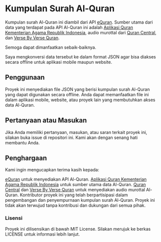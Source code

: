 # Kumpulan Surah Al-Quran
Kumpulan surah Al-Quran ini diambil dari API [eQuran](https://equran.id/apidev). Sumber utama dari data yang terdapat pada API Al-Quran ini adalah [Aplikasi Quran Kementerian Agama Republik Indonesia](https://quran.kemenag.go.id/), audio murottal dari [Quran Central](https://qurancentral.com/), dan [Verse By Verse Quran](https://everyayah.com/).

Semoga dapat dimanfaatkan sebaik-baiknya.

Saya mengkonversi data tersebut ke dalam format JSON agar bisa diakses secara offline untuk aplikasi mobile maupun website.

## Penggunaan
Proyek ini menyediakan file JSON yang berisi kumpulan surah Al-Quran yang dapat digunakan secara offline. Anda dapat memanfaatkan file ini dalam aplikasi mobile, website, atau proyek lain yang membutuhkan akses data Al-Quran.


## Pertanyaan atau Masukan
Jika Anda memiliki pertanyaan, masukan, atau saran terkait proyek ini, silakan buka issue di repositori ini. Kami akan dengan senang hati membantu Anda.

## Penghargaan
Kami ingin mengucapkan terima kasih kepada:

[eQuran](https://equran.id/apidev) untuk menyediakan API Al-Quran.
[Aplikasi Quran Kementerian Agama Republik Indonesia](https://quran.kemenag.go.id/) untuk sumber utama data Al-Quran.
[Quran Central](https://qurancentral.com/) dan [Verse By Verse Quran](https://everyayah.com/) untuk menyediakan audio murottal Al-Quran.
Kontributor proyek ini yang telah berpartisipasi dalam pengembangan dan penyempurnaan kumpulan surah Al-Quran.
Proyek ini tidak akan terwujud tanpa kontribusi dan dukungan dari semua pihak.

### Lisensi
Proyek ini dilisensikan di bawah MIT License. Silakan merujuk ke berkas LICENSE untuk informasi lebih lanjut.
